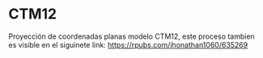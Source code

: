 # CTM12
Proyección de coordenadas planas modelo CTM12, este proceso tambien es visible en el siguinete link: https://rpubs.com/jhonathan1060/635269
